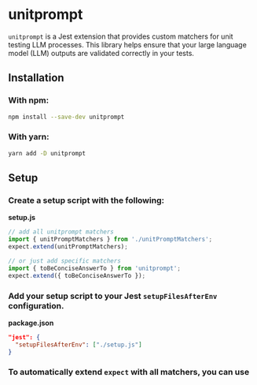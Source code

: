 
# unitprompt

`unitprompt` is a Jest extension that provides custom matchers for unit testing LLM processes. This library helps ensure that your large language model (LLM) outputs are validated correctly in your tests.

## Installation

### With npm:
```sh
npm install --save-dev unitprompt
```

### With yarn:
```sh
yarn add -D unitprompt
```

## Setup

### Create a setup script with the following:

**setup.js**
```javascript
// add all unitprompt matchers
import { unitPromptMatchers } from './unitPromptMatchers';
expect.extend(unitPromptMatchers);

// or just add specific matchers
import { toBeConciseAnswerTo } from 'unitprompt';
expect.extend({ toBeConciseAnswerTo });
```

### Add your setup script to your Jest `setupFilesAfterEnv` configuration.

**package.json**
```json
"jest": {
  "setupFilesAfterEnv": ["./setup.js"]
}
```

### To automatically extend `expect` with all matchers, you can use
